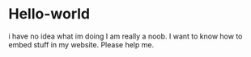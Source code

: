 # Hello-world
i have no idea what im doing
I am really a noob.
I want to know how to embed stuff in my website.
Please help me.
